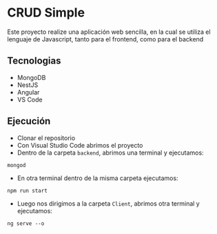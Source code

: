 # CRUD Simple

Este proyecto realize una aplicación web sencilla, en la cual se utiliza el lenguaje de Javascript, tanto para el frontend, como para el backend

## Tecnologias

* MongoDB
* NestJS
* Angular
* VS Code

## Ejecución

* Clonar el repositorio
* Con Visual Studio Code abrimos el proyecto
* Dentro de la carpeta `backend`, abrimos una terminal y ejecutamos:  
```
mongod
```
* En otra terminal dentro de la misma carpeta ejecutamos:
```
npm run start
```
* Luego nos dirigimos a la carpeta `Client`, abrimos otra terminal y ejecutamos:
```
ng serve --o
```